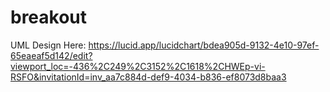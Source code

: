 # breakout

UML Design Here: https://lucid.app/lucidchart/bdea905d-9132-4e10-97ef-65eaeaf5d142/edit?viewport_loc=-436%2C249%2C3152%2C1618%2CHWEp-vi-RSFO&invitationId=inv_aa7c884d-def9-4034-b836-ef8073d8baa3

